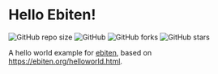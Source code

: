 # Hello Ebiten!
![GitHub repo size](https://img.shields.io/github/repo-size/wilsandbrink/hello_ebiten)
![GitHub](https://img.shields.io/github/license/wilsandbrink/hello_ebiten)
![GitHub forks](https://img.shields.io/github/forks/wilsandbrink/hello_ebiten)
![GitHub stars](https://img.shields.io/github/stars/wilsandbrink/hello_ebiten)

A hello world example for [ebiten](https://github.com/hajimehoshi/ebiten), based on https://ebiten.org/helloworld.html.

